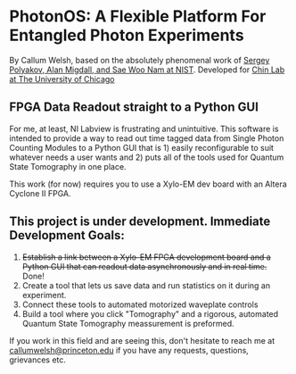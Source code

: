 # PhotonOS: A Flexible Platform For Entangled Photon Experiments
By Callum Welsh, based on the absolutely phenomenal work of [Sergey Polyakov, Alan Migdall, and Sae Woo Nam at NIST](https://www.nist.gov/services-resources/software/simple-and-inexpensive-fpga-based-fast-multichannel-acquisition-board). Developed for [Chin Lab at The University of Chicago](https://ultracold.uchicago.edu/)

## FPGA Data Readout straight to a Python GUI
For me, at least, NI Labview is frustrating and unintuitive. This software is intended to provide a way to read out time tagged data from Single Photon Counting Modules to a Python GUI that is 1) easily reconfigurable to suit whatever needs a user wants and 2) puts all of the tools used for Quantum State Tomography in one place.

This work (for now) requires you to use a Xylo-EM dev board with an Altera Cyclone II FPGA.

## This project is under development. Immediate Development Goals:
1. ~~Establish a link between a Xylo-EM FPGA development board and a Python GUI that can readout data asynchronously and in real time.~~ Done!
2. Create a tool that lets us save data and run statistics on it during an experiment.
3. Connect these tools to automated motorized waveplate controls
4. Build a tool where you click "Tomography" and a rigorous, automated Quantum State Tomography meassurement is preformed.


If you work in this field and are seeing this, don't hesitate to reach me at callumwelsh@princeton.edu if you have any requests, questions, grievances etc.
